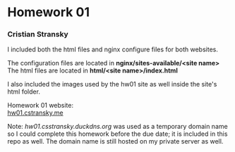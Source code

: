 # Homework 01
### Cristian Stransky  
  
I included both the html files and nginx configure files for both websites.   
  
The configuration files are located in **nginx/sites-available/\<site name\>**  
The html files are located in **html/\<site name\>/index.html**  
  
I also included the images used by the hw01 site as well inside the site's html folder. 
  
Homework 01 website:  
[hw01.cstransky.me](http://hw01.cstransky.me)

Note: *hw01.csstransky.duckdns.org* was used as a temporary domain name so I could complete
this homework before the due date; it is included in this repo as well. The domain name
is still hosted on my private server as well.
